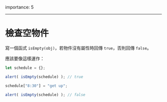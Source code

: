 importance: 5

---

# 檢查空物件

寫一個函式 `isEmpty(obj)`，若物件沒有屬性時回傳 `true`，否則回傳 `false`。

應該要像這樣運作：

```js
let schedule = {};

alert( isEmpty(schedule) ); // true

schedule["8:30"] = "get up";

alert( isEmpty(schedule) ); // false
```

